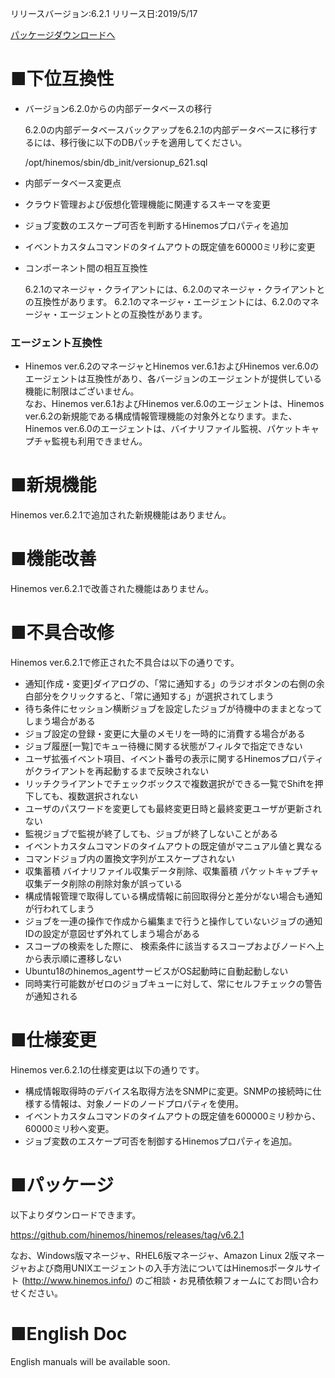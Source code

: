 リリースバージョン:6.2.1
リリース日:2019/5/17

[パッケージダウンロードへ](#packages)

# ■下位互換性

- バージョン6.2.0からの内部データベースの移行

  6.2.0の内部データベースバックアップを6.2.1の内部データベースに移行するには、移行後に以下のDBパッチを適用してください。

  /opt/hinemos/sbin/db_init/versionup_621.sql

- 内部データベース変更点

 - クラウド管理および仮想化管理機能に関連するスキーマを変更
 - ジョブ変数のエスケープ可否を判断するHinemosプロパティを追加
 - イベントカスタムコマンドのタイムアウトの既定値を60000ミリ秒に変更

- コンポーネント間の相互互換性

  6.2.1のマネージャ・クライアントには、6.2.0のマネージャ・クライアントとの互換性があります。
  6.2.1のマネージャ・エージェントには、6.2.0のマネージャ・エージェントとの互換性があります。

### エージェント互換性
- Hinemos ver.6.2のマネージャとHinemos ver.6.1およびHinemos ver.6.0のエージェントは互換性があり、各バージョンのエージェントが提供している機能に制限はございません。  
  なお、Hinemos ver.6.1およびHinemos ver.6.0のエージェントは、Hinemos ver.6.2の新規能である構成情報管理機能の対象外となります。また、Hinemos ver.6.0のエージェントは、バイナリファイル監視、パケットキャプチャ監視も利用できません。  


# ■新規機能

Hinemos ver.6.2.1で追加された新規機能はありません。


# ■機能改善

Hinemos ver.6.2.1で改善された機能はありません。


# ■不具合改修

Hinemos ver.6.2.1で修正された不具合は以下の通りです。

- 通知[作成・変更]ダイアログの、「常に通知する」のラジオボタンの右側の余白部分をクリックすると、「常に通知する」が選択されてしまう
- 待ち条件にセッション横断ジョブを設定したジョブが待機中のままとなってしまう場合がある 
- ジョブ設定の登録・変更に大量のメモリを一時的に消費する場合がある 
- ジョブ履歴[一覧]でキュー待機に関する状態がフィルタで指定できない 
- ユーザ拡張イベント項目、イベント番号の表示に関するHinemosプロパティがクライアントを再起動するまで反映されない
- リッチクライアントでチェックボックスで複数選択ができる一覧でShiftを押下しても、複数選択されない
- ユーザのパスワードを変更しても最終変更日時と最終変更ユーザが更新されない 
- 監視ジョブで監視が終了しても、ジョブが終了しないことがある 
- イベントカスタムコマンドのタイムアウトの既定値がマニュアル値と異なる
- コマンドジョブ内の置換文字列がエスケープされない 
- 収集蓄積 バイナリファイル収集データ削除、収集蓄積 パケットキャプチャ収集データ削除の削除対象が誤っている
- 構成情報管理で取得している構成情報に前回取得分と差分がない場合も通知が行われてしまう 
- ジョブを一連の操作で作成から編集まで行うと操作していないジョブの通知IDの設定が意図せず外れてしまう場合がある 
- スコープの検索をした際に、 検索条件に該当するスコープおよびノードへ上から表示順に遷移しない
- Ubuntu18のhinemos_agentサービスがOS起動時に自動起動しない
- 同時実行可能数がゼロのジョブキューに対して、常にセルフチェックの警告が通知される 


# ■仕様変更

Hinemos ver.6.2.1の仕様変更は以下の通りです。

- 構成情報取得時のデバイス名取得方法をSNMPに変更。SNMPの接続時に仕様する情報は、対象ノードのノードプロパティを使用。
- イベントカスタムコマンドのタイムアウトの既定値を600000ミリ秒から、60000ミリ秒へ変更。
- ジョブ変数のエスケープ可否を制御するHinemosプロパティを追加。


# ■パッケージ <a name="packages"/>

以下よりダウンロードできます。

https://github.com/hinemos/hinemos/releases/tag/v6.2.1

なお、Windows版マネージャ、RHEL6版マネージャ、Amazon Linux 2版マネージャおよび商用UNIXエージェントの入手方法についてはHinemosポータルサイト (http://www.hinemos.info/) のご相談・お見積依頼フォームにてお問い合わせください。


# ■English Doc <a name="eng"/>

English manuals will be available soon.
